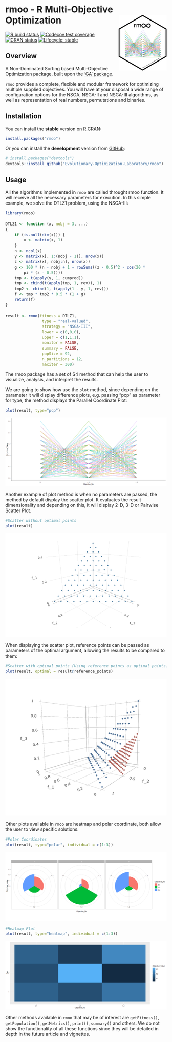 
<!-- README.md is generated from README.Rmd. Please edit that file -->

# rmoo - R Multi-Objective Optimization <img src="man/figures/logo.png" align="right" width="150px" />

<!-- badges: start -->

[![R build
status](https://github.com/Evolutionary-Optimization-Laboratory/rmoo/workflows/R-CMD-check/badge.svg/)](https://github.com/Evolutionary-Optimization-Laboratory/rmoo/actions/)
[![Codecov test
coverage](https://codecov.io/gh/Evolutionary-Optimization-Laboratory/rmoo/branch/master/graph/badge.svg?token=QK4Z2yVUSw/)](https://app.codecov.io/gh/Evolutionary-Optimization-Laboratory/rmoo?branch=master)
[![CRAN
status](https://www.r-pkg.org/badges/version/rmoo)](https://CRAN.R-project.org/package=rmoo/)
[![Lifecycle:
stable](https://img.shields.io/badge/lifecycle-stable-brightgreen.svg)](https://lifecycle.r-lib.org/articles/stages.html#stable/)
<!-- badges: end -->

## Overview

A Non-Dominated Sorting based Multi-Objective Optimization package,
built upon the [‘GA’ package](https://CRAN.R-project.org/package=GA).

`rmoo` provides a complete, flexible and modular framework for
optimizing multiple supplied objectives. You will have at your disposal
a wide range of configuration options for the NSGA, NSGA-II and NSGA-III
algorithms, as well as representation of real numbers, permutations and
binaries.

## Installation

You can install the **stable** version on [R
CRAN](https://cran.r-project.org/package=rmoo):

``` r
install.packages("rmoo")
```

Or you can install the **development** version from
[GitHub](https://github.com/Evolutionary-Optimization-Laboratory/rmoo):

``` r
# install.packages("devtools")
devtools::install_github("Evolutionary-Optimization-Laboratory/rmoo")
```

## Usage

All the algorithms implemented in `rmoo` are called throught rmoo
function. It will receive all the necessary parameters for execution. In
this simple example, we solve the DTLZ1 problem, using the NSGA-III:

``` r
library(rmoo)

DTLZ1 <- function (x, nobj = 3, ...) 
{
    if (is.null(dim(x))) {
        x <- matrix(x, 1)
    }
    n <- ncol(x)
    y <- matrix(x[, 1:(nobj - 1)], nrow(x))
    z <- matrix(x[, nobj:n], nrow(x))
    g <- 100 * (n - nobj + 1 + rowSums((z - 0.5)^2 - cos(20 * 
        pi * (z - 0.5))))
    tmp <- t(apply(y, 1, cumprod))
    tmp <- cbind(t(apply(tmp, 1, rev)), 1)
    tmp2 <- cbind(1, t(apply(1 - y, 1, rev)))
    f <- tmp * tmp2 * 0.5 * (1 + g)
    return(f)
}

result <- rmoo(fitness = DTLZ1,
                type = "real-valued",
                strategy = "NSGA-III",
                lower = c(0,0,0),
                upper = c(1,1,1),
                monitor = FALSE,
                summary = FALSE,
                popSize = 92,
                n_partitions = 12,
                maxiter = 300)
```

The rmoo package has a set of S4 method that can help the user to
visualize, analysis, and interpret the results.

We are going to show how use the `plot` method, since depending on the
parameter it will display difference plots, e.g. passing “pcp” as
parameter for type, the method displays the Parallel Coordinate Plot:

``` r
plot(result, type="pcp")
```

![](https://github.com/Evolutionary-Optimization-Laboratory/rmoo/blob/master/man/figures/README-example-1.png)<!-- -->

Another example of plot method is when no parameters are passed, the
method by default display the scatter plot. It evaluates the result
dimensionality and depending on this, it will display 2-D, 3-D or
Pairwise Scatter Plot.

``` r
#Scatter without optimal points
plot(result)
```

![](https://github.com/Evolutionary-Optimization-Laboratory/rmoo/blob/master/man/figures/README-example-2.png)<!-- -->

When displaying the scatter plot, reference points can be passed as
parameters of the optimal argument, allowing the results to be compared
to them:

``` r
#Scatter with optimal points (Using reference points as optimal points)
plot(result, optimal = result@reference_points)
```

![](https://github.com/Evolutionary-Optimization-Laboratory/rmoo/blob/master/man/figures/README-example-3.png)<!-- -->

Other plots available in `rmoo` are heatmap and polar coordinate, both
allow the user to view specific solutions.

``` r
#Polar Coordinates
plot(result, type="polar", individual = c(1:3))
```

![](https://github.com/Evolutionary-Optimization-Laboratory/rmoo/blob/master/man/figures/README-example-4.png)<!-- -->

``` r
#Heatmap Plot
plot(result, type="heatmap", individual = c(1:3))
```

![](https://github.com/Evolutionary-Optimization-Laboratory/rmoo/blob/master/man/figures/README-example-5.png)<!-- -->

Other methods available in `rmoo` that may be of interest are
`getFitness()`, `getPopulation()`, `getMetrics()`, `print()`,
`summary()` and others. We do not show the functionality of all these
functions since they will be detailed in depth in the future article and
vignettes.
